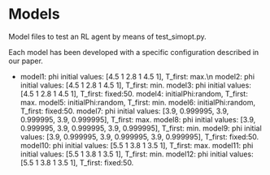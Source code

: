 # Models
Model files to test an RL agent by means of test_simopt.py.

Each model has been developed with a specific configuration described in our paper.

- model1: phi initial values: [4.5 1 2.8 1 4.5 1], T_first: max.\n
model2: phi initial values: [4.5 1 2.8 1 4.5 1], T_first: min.
model3: phi initial values: [4.5 1 2.8 1 4.5 1], T_first: fixed:50.
model4: initialPhi:random, T_first: max.
model5: initialPhi:random, T_first: min.
model6: initialPhi:random, T_first: fixed:50.
model7: phi initial values: [3.9, 0.999995, 3.9, 0.999995, 3.9, 0.999995], T_first: max.
model8: phi initial values: [3.9, 0.999995, 3.9, 0.999995, 3.9, 0.999995], T_first: min.
model9: phi initial values: [3.9, 0.999995, 3.9, 0.999995, 3.9, 0.999995], T_first: fixed:50.
model10: phi initial values: [5.5 1 3.8 1 3.5 1], T_first: max.
model11: phi initial values: [5.5 1 3.8 1 3.5 1], T_first: min.
model12: phi initial values: [5.5 1 3.8 1 3.5 1], T_first: fixed:50.
